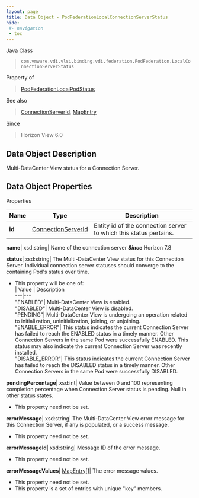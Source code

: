 ```yaml
---
layout: page
title: Data Object - PodFederationLocalConnectionServerStatus
hide:
 #- navigation
 - toc
---
```






Java Class  
> `com.vmware.vdi.vlsi.binding.vdi.federation.PodFederation.LocalConnectionServerStatus`

Property of  
> [PodFederationLocalPodStatus](vdi.federation.PodFederation.LocalPodStatus.md#field_detail)

See also  
> [ConnectionServerId](vdi.entity.ConnectionServerId.md), [MapEntry](vdi.util.MapEntry.md)

Since  
> Horizon View 6.0


## Data Object Description 

Multi-DataCenter View status for a Connection Server. 

## Data Object Properties

Properties

Name |  Type |  Description   
---|---|---  
**id**| [ConnectionServerId](vdi.entity.ConnectionServerId.md)|  Entity id of the connection server to which this status pertains.   
  
**name**|  xsd:string|  Name of the connection server  **_Since_** Horizon 7.8  
  
**status**|  xsd:string|  The Multi-DataCenter View status for this Connection Server. Individual connection server statuses should converge to the containing Pod's status over time.   


  * This property will be one of:  
|  Value |  Description   
---|---  
"ENABLED"| Multi-DataCenter View is enabled.  
"DISABLED"| Multi-DataCenter View is disabled.  
"PENDING"| Multi-DataCenter View is undergoing an operation related to initialization, uninitialization, joining, or unjoining.  
"ENABLE_ERROR"| This status indicates the current Connection Server has failed to reach the ENABLED status in a timely manner. Other Connection Servers in the same Pod were successfully ENABLED. This status may also indicate the current Connection Server was recently installed.  
"DISABLE_ERROR"| This status indicates the current Connection Server has failed to reach the DISABLED status in a timely manner. Other Connection Servers in the same Pod were successfully DISABLED.  

  
**pendingPercentage**|  xsd:int|  Value between 0 and 100 representing completion percentage when Connection Server status is pending. Null in other status states.   


 * This property need not be set.

  
**errorMessage**|  xsd:string|  The Multi-DataCenter View error message for this Connection Server, if any is populated, or a success message.   


 * This property need not be set.

  
**errorMessageId**|  xsd:string|  Message ID of the error message.   


 * This property need not be set.

  
**errorMessageValues**| [MapEntry[]](vdi.util.MapEntry.md)|  The error message values.   


 * This property need not be set.
  * This property is a set of entries with unique "key" members.

  
  

  
